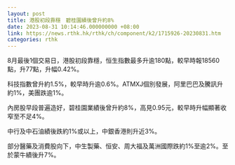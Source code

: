 ```yaml
---
layout: post
title: 港股初段靠穩　碧桂園績後曾升約8%
date: 2023-08-31 10:14:46.000000000 +08:00
link: https://news.rthk.hk/rthk/ch/component/k2/1715926-20230831.htm
categories: rthk
---
```


8月最後1個交易日，港股初段靠穩，恒生指數最多升逾180點，較早時報18560點，升77點，升幅0.42%。

科技指數曾升約1.5%，較早時升逾0.6%。ATMXJ個別發展，阿里巴巴及騰訊升約1%，美團跌逾1%。

內房股早段普遍造好，碧桂園業績後曾升約8%，高見0.95元，較早時升幅顯著收窄至不足4%。

中行及中石油績後跌約1%或以上，中銀香港則升近3%。

部分醫藥及消費股向下，中生製藥、恒安、周大福及萬洲國際跌約1%至逾2%。至於蒙牛績後升7%。
